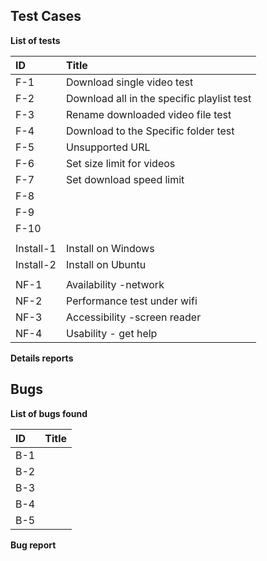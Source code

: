 ## Test Cases

**List of tests**

|ID|Title|
|:-|:-|
|F-1|Download single video test|
|F-2|Download all in the specific playlist test|
|F-3|Rename downloaded video file test|
|F-4|Download to the Specific folder test|
|F-5|Unsupported URL|
|F-6|Set size limit for videos|
|F-7|Set download speed limit|
|F-8||
|F-9||
|F-10||
|||
|Install-1|Install on Windows|
|Install-2|Install on Ubuntu|
|||
|NF-1|Availability -network|
|NF-2|Performance test under wifi|
|NF-3|Accessibility -screen reader|
|NF-4|Usability - get help |



**Details reports**



## Bugs

**List of bugs found**

|ID|Title|
|:-|:-|
|B-1||
|B-2||
|B-3||
|B-4||
|B-5||


**Bug report**

